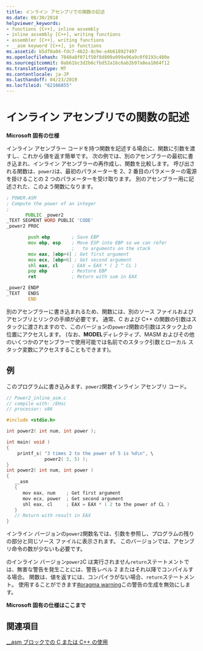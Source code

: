 ```yaml
---
title: インライン アセンブリでの関数の記述
ms.date: 08/30/2018
helpviewer_keywords:
- functions [C++], inline assembly
- inline assembly [C++], writing functions
- assembler [C++], writing functions
- __asm keyword [C++], in functions
ms.assetid: b5df8a04-fdc7-4622-8c9e-e4b618927497
ms.openlocfilehash: 7848a8f071f50f8d809a999a96a9c0f8193c480e
ms.sourcegitcommit: 0ab61bc3d2b6cfbd52a16c6ab2b97a8ea1864f12
ms.translationtype: MT
ms.contentlocale: ja-JP
ms.lasthandoff: 04/23/2019
ms.locfileid: "62166855"
---
```

# <a name="writing-functions-with-inline-assembly"></a>インライン アセンブリでの関数の記述

**Microsoft 固有の仕様**

インライン アセンブラー コードを持つ関数を記述する場合に、関数に引数を渡すし、これから値を返す簡単です。 次の例では、別のアセンブラーの最初に書き込まれ、インライン アセンブラーの再作成し、関数を比較します。 呼び出される関数は、`power2`は、最初のパラメーターを 2、2 番目のパラメーターの電源を掛けることの 2 つのパラメーターを受け取ります。 別のアセンブラー用に記述された、このよう関数になります。

```asm
; POWER.ASM
; Compute the power of an integer
;
       PUBLIC _power2
_TEXT SEGMENT WORD PUBLIC 'CODE'
_power2 PROC

        push ebp        ; Save EBP
        mov ebp, esp    ; Move ESP into EBP so we can refer
                        ;   to arguments on the stack
        mov eax, [ebp+4] ; Get first argument
        mov ecx, [ebp+6] ; Get second argument
        shl eax, cl     ; EAX = EAX * ( 2 ^ CL )
        pop ebp         ; Restore EBP
        ret             ; Return with sum in EAX

_power2 ENDP
_TEXT   ENDS
        END
```

別のアセンブラーに書き込まれるため、関数には、別のソース ファイルおよびアセンブリとリンクの手順が必要です。 通常、C および C++ の関数の引数はスタックに渡されますので、このバージョンの`power2`関数の引数はスタック上の位置にアクセスします。 (なお、**MODEL**ディレクティブ、MASM およびその他のいくつかのアセンブラーで使用可能では名前でのスタック引数とローカル スタック変数にアクセスすることもできます)。

## <a name="example"></a>例

このプログラムに書き込みます、`power2`関数インライン アセンブリ コード。

```cpp
// Power2_inline_asm.c
// compile with: /EHsc
// processor: x86

#include <stdio.h>

int power2( int num, int power );

int main( void )
{
    printf_s( "3 times 2 to the power of 5 is %d\n", \
              power2( 3, 5) );
}
int power2( int num, int power )
{
   __asm
   {
      mov eax, num    ; Get first argument
      mov ecx, power  ; Get second argument
      shl eax, cl     ; EAX = EAX * ( 2 to the power of CL )
   }
   // Return with result in EAX
}
```

インライン バージョンの`power2`関数名では、引数を参照し、プログラムの残りの部分と同じソース ファイルに表示されます。 このバージョンでは、アセンブリ命令の数が少ないも必要です。

のインライン バージョン`power2`C は実行されません`return`ステートメントでは、無害な警告を発生ことには、警告レベル 2 またはそれ以降でコンパイルする場合。 関数は、値を返すには、コンパイラがない場合、`return`ステートメント。 使用することができます[#pragma warning](../../preprocessor/warning.md)この警告の生成を無効にします。

**Microsoft 固有の仕様はここまで**

## <a name="see-also"></a>関連項目

[__asm ブロックでの C または C++ の使用](../../assembler/inline/using-c-or-cpp-in-asm-blocks.md)<br/>